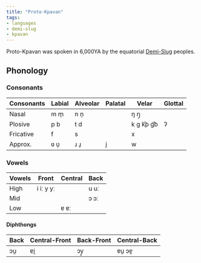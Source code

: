 ```yaml
---
title: "Proto-Kpavan"
tags:
- languages
- demi-slug
- kpavan
---
```

Proto-Kpavan was spoken in 6,000YA by the equatorial [Demi-Slug](fauna/2nd-realm/demi-slugs/demi-slugs.md) peoples.

## Phonology
### Consonants
Consonants|Labial  |Alveolar|Palatal|Velar       |Glottal
----------|--------|--------|-------|------------|-------
Nasal     |m m̩     |n n̩     |       |ŋ ŋ̩         |
Plosive   |p b     |t d     |       |k g k͡p g͡b   |ʔ
Fricative |f       |s       |       |x           |
Approx.   |ʋ ʋ̩     |ɹ ɹ̩     |j      |w           |

### Vowels
Vowels|Front    |Central|Back
------|---------|-------|----
High  |i iː y yː|       |u uː
Mid   |         |       |ɔ ɔː
Low   |         |ɐ ɐː   |

#### Diphthongs
Back|Central-Front|Back-Front|Central-Back
----|-------------|----------|------------
ɔu̯  |ɐi̯           |ɔy̯        |ɐu̯ ɔɐ̯